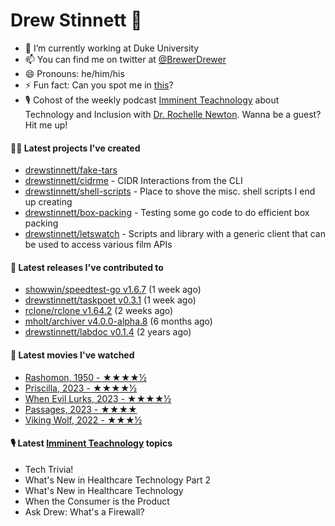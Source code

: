 
# Drew Stinnett 👋

- 🔭 I’m currently working at Duke University
- 📫 You can find me on twitter at [@BrewerDrewer](https://twitter.com/BrewerDrewer)
- 😄 Pronouns: he/him/his
- ⚡ Fun fact: Can you spot me in [this](https://www.youtube.com/watch?v=oL9WnB0qHBA)?
- 🎙 Cohost of the weekly podcast [Imminent Teachnology](https://podcast.imminentteachnology.com/) about Technology and Inclusion with [Dr. Rochelle Newton](https://www.linkedin.com/in/drrochellenewton/). Wanna be a guest? Hit me up!

#### 👨‍💻 Latest projects I've created
- [drewstinnett/fake-tars](https://github.com/drewstinnett/fake-tars)
- [drewstinnett/cidrme](https://github.com/drewstinnett/cidrme) - CIDR Interactions from the CLI
- [drewstinnett/shell-scripts](https://github.com/drewstinnett/shell-scripts) - Place to shove the misc. shell scripts I end up creating
- [drewstinnett/box-packing](https://github.com/drewstinnett/box-packing) - Testing some go code to do efficient box packing
- [drewstinnett/letswatch](https://github.com/drewstinnett/letswatch) - Scripts and library with a generic client that can be used to access various film APIs

#### 🚀 Latest releases I've contributed to
- [showwin/speedtest-go v1.6.7](https://github.com/showwin/speedtest-go/releases/tag/v1.6.7) (1 week ago)
- [drewstinnett/taskpoet v0.3.1](https://github.com/drewstinnett/taskpoet/releases/tag/v0.3.1) (1 week ago)
- [rclone/rclone v1.64.2](https://github.com/rclone/rclone/releases/tag/v1.64.2) (2 weeks ago)
- [mholt/archiver v4.0.0-alpha.8](https://github.com/mholt/archiver/releases/tag/v4.0.0-alpha.8) (6 months ago)
- [drewstinnett/labdoc v0.1.4](https://github.com/drewstinnett/labdoc/releases/tag/v0.1.4) (2 years ago)

#### 🍿 Latest movies I've watched
- [Rashomon, 1950 - ★★★★½](https://letterboxd.com/mondodrew/film/rashomon/)
- [Priscilla, 2023 - ★★★★½](https://letterboxd.com/mondodrew/film/priscilla/)
- [When Evil Lurks, 2023 - ★★★★½](https://letterboxd.com/mondodrew/film/when-evil-lurks/)
- [Passages, 2023 - ★★★★](https://letterboxd.com/mondodrew/film/passages-2023/)
- [Viking Wolf, 2022 - ★★★½](https://letterboxd.com/mondodrew/film/viking-wolf/)

#### 🎙 Latest [Imminent Teachnology](https://podcast.imminentteachnology.com/) topics
- Tech Trivia!
- What&#39;s New in Healthcare Technology Part 2
- What&#39;s New in Healthcare Technology
- When the Consumer is the Product
- Ask Drew: What&#39;s a Firewall?
